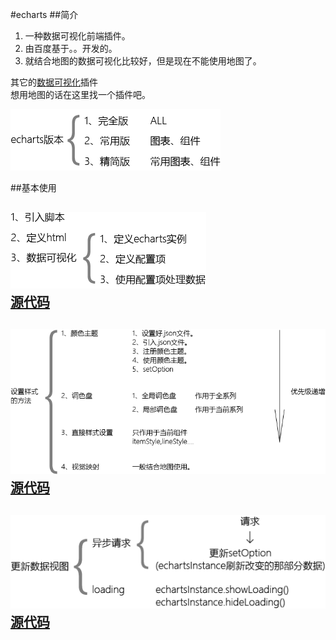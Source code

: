 #echarts
##简介

1. 一种数据可视化前端插件。  
2. 由百度基于。。开发的。
3. 就结合地图的数据可视化比较好，但是现在不能使用地图了。

其它的[数据可视化](http://selection.datavisualization.ch/)插件  
想用地图的话在这里找一个插件吧。  

![](./image/echarts1.png)  

##基本使用

![](./image/echarts0.png)  
[源代码](https://github.com/feigebaobei/echarts/blob/master/html/sample.html)  
---

![](./image/echarts2.png)  
[源代码](https://github.com/feigebaobei/echarts/blob/master/html/visualmap.html)  
---

![](./image/echarts3.png)  
[源代码](https://github.com/feigebaobei/echarts/blob/master/html/ajaxdata.html)
---

